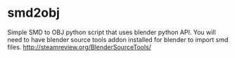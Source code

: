 # smd2obj
Simple SMD to OBJ python script that uses blender python API.
You will need to have blender source tools addon installed for blender to import smd files.
http://steamreview.org/BlenderSourceTools/